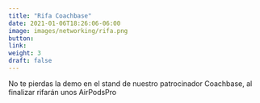 ```yaml
---
title: "Rifa Coachbase"
date: 2021-01-06T18:26:06-06:00
image: images/networking/rifa.png
button: 
link: 
weight: 3
draft: false
---
```


No te pierdas la demo en el stand de nuestro patrocinador Coachbase, al finalizar rifarán unos AirPodsPro